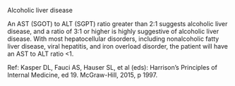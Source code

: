 Alcoholic liver disease

An AST (SGOT) to ALT (SGPT) ratio greater than 2:1 suggests alcoholic liver disease, and a ratio of 3:1 or higher is highly suggestive of alcoholic liver disease. With most hepatocellular disorders, including nonalcoholic fatty liver disease, viral hepatitis, and iron overload disorder, the patient will have an AST to ALT ratio <1.

Ref: Kasper DL, Fauci AS, Hauser SL, et al (eds): Harrison’s Principles of Internal Medicine, ed 19. McGraw-Hill, 2015, p 1997.